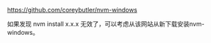 <https://github.com/coreybutler/nvm-windows>

如果发现 nvm install x.x.x 无效了，可以考虑从该网站从新下载安装nvm-windows。

